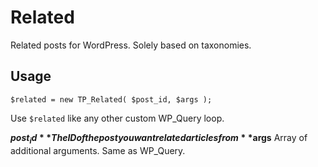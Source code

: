 Related
=======

Related posts for WordPress. Solely based on taxonomies.

## Usage

	$related = new TP_Related( $post_id, $args );

Use `$related` like any other custom WP_Query loop.

**$post_id** The ID of the post you want related articles from
**$args** Array of additional arguments. Same as WP_Query.
